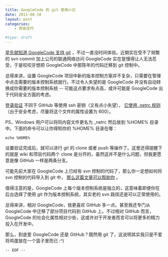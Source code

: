 ```yaml
---
title: GoogleCode 的 git 使用小记
date: 2011-08-10
layout: post
categories:
    - 奇技淫巧

#type: draft
---
```


[早先就知道 GoogleCode 支持 git](http://www.infoq.com/news/2011/07/google-git) ，不过一直没时间体验。近期实在受不了频繁的 svn commit 加上公司的联通网络访问 GoogleCode 实在是慢得让人无法忍受，于是咬咬牙想把 GoogleCode 中那陈年的代码迁移到 git 控制中。

总得来讲，设置 GoogleCode 项目中新的版本控制方案并不复杂，只需要在管理中点击需要的版本控制系统就行。不过令人失望的是 GoogleCode 并没有自动转换成你需要的版本控制系统 -- 可能这点要求有点高，或许可能是 GoogleCode 出于代码安全方面的考虑。

 [登录验证](https://code.google.com/hosting/settings) 不同于 GitHub 等使用 ssh 密钥（又有点小失望）， [它使用 .netrc 规则](http://www.mavetju.org/unix/netrc.php) （出于安全考虑，尽量将这个文件的属性设置为 600）。

PS，Windows 用户可以将同内容文件更名为 _netrc 然后放到 %HOME% 目录中。下面的命令可以让你得知你的 %HOME% 目录在哪：

    echo %HOME%

设置验证完成后，就可以进行 git 的 clone 或者 push 等操作了。这里还得提醒下的就是 wiki 和项目代码两个 clone 是分开的，虽然这并不是什么问题，但我更愿意是像 GitHub 一样是两条分支。

可能先前大家在 GoogleCode 上已经有 svn 控制的代码了，那么你一定想如何将 svn 控制的代码导入到 git 中， [那么这篇文章可以帮助你](http://help.github.com/import-from-subversion/) 。

值得注意的是，GoogleCode 上每个版本控制系统是独立的，这意味着即便你在后台选择了使用 git 作为版本控制系统，其实老的 svn 路径还是可以正常使用的。

总得来讲，相对 GoogleCode，我更喜欢 GitHub 多一点。甚至我还专门从 GoogleCode 中迁移了部分项目代码到 GitHub 上。不过相对 GitHub 而言，GoogleCode 的社会化属性相对少些，这或许对于开发者而言可以将更多的精力投入在开发中。

那么，到底爱 GoogleCode 还是 GitHub？既然用 git 了，这说明其实我只是不爱将鸡蛋放在一个篮子里而已 :^)

`-- EOF --`
